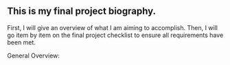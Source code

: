## This is my final project biography. 

First, I will give an overview of what I am aiming to accomplish. Then, I will go item by item on the final project checklist to ensure all requirements have been met. 

General Overview:

